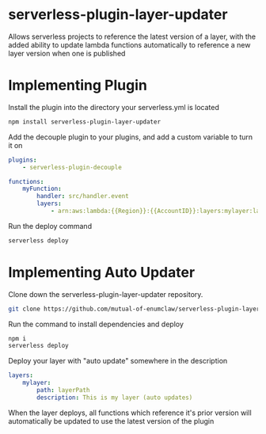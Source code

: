 # serverless-plugin-layer-updater
Allows serverless projects to reference the latest version of a layer, with the added ability to update lambda functions automatically to reference a new layer version when one is published

# Implementing Plugin

Install the plugin into the directory your serverless.yml is located
``` bash
npm install serverless-plugin-layer-updater
```

Add the decouple plugin to your plugins, and add a custom variable to turn it on
```yaml
plugins:
    - serverless-plugin-decouple

functions:
    myFunction:
        handler: src/handler.event
        layers:
            - arn:aws:lambda:{{Region}}:{{AccountID}}:layers:mylayer:latest
```

Run the deploy command
```bash
serverless deploy
```

# Implementing Auto Updater

Clone down the serverless-plugin-layer-updater repository.

```bash
git clone https://github.com/mutual-of-enumclaw/serverless-plugin-layer-updater.git
```

Run the command to install dependencies and deploy
```bash
npm i
serverless deploy
```

Deploy your layer with "auto update" somewhere in the description

```yaml
layers:
    mylayer:
        path: layerPath
        description: This is my layer (auto updates)
```

When the layer deploys, all functions which reference it's prior version will automatically be updated to use the latest version of the plugin